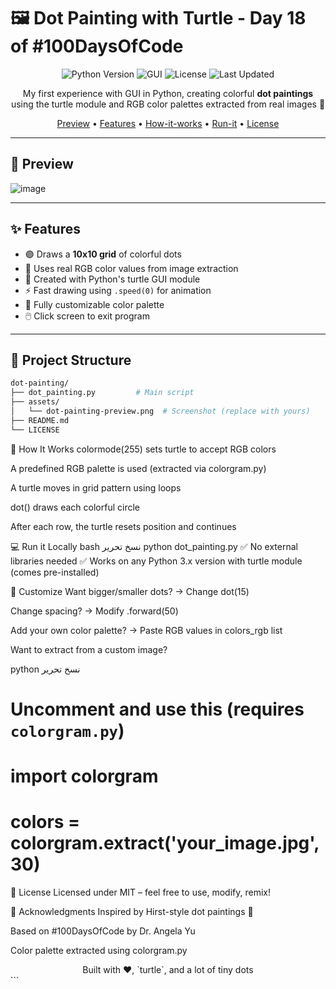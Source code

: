 # 🖼️ Dot Painting with Turtle - Day 18 of #100DaysOfCode

<div align="center">

![Python Version](https://img.shields.io/badge/Python-3.13.1-blue.svg)
![GUI](https://img.shields.io/badge/GUI-Turtle%20Graphics-yellow)
![License](https://img.shields.io/badge/License-MIT-green.svg)
![Last Updated](https://img.shields.io/badge/Updated-June%202025-brightgreen)

My first experience with GUI in Python, creating colorful **dot paintings** using the turtle module and RGB color palettes extracted from real images 🎨

[Preview](#preview) • [Features](#features) • [How-it-works](#how-it-works) • [Run-it](#run-it) • [License](#license)

</div>

---

## 📸 Preview

![image](https://github.com/user-attachments/assets/825ac1d4-dfda-4806-a0a3-20fc74837a88)

<!-- Replace with actual screenshot of the output window -->

---

## ✨ Features

- 🟣 Draws a **10x10 grid** of colorful dots
- 🌈 Uses real RGB color values from image extraction
- 🐢 Created with Python's turtle GUI module
- ⚡ Fast drawing using `.speed(0)` for animation
- 🎯 Fully customizable color palette
- 🖱️ Click screen to exit program

---

## 📂 Project Structure

```bash
dot-painting/
├── dot_painting.py         # Main script
├── assets/
│   └── dot-painting-preview.png  # Screenshot (replace with yours)
├── README.md
└── LICENSE
```
🧠 How It Works
colormode(255) sets turtle to accept RGB colors

A predefined RGB palette is used (extracted via colorgram.py)

A turtle moves in grid pattern using loops

dot() draws each colorful circle

After each row, the turtle resets position and continues

💻 Run it Locally
bash
نسخ
تحرير
python dot_painting.py
✅ No external libraries needed
✅ Works on any Python 3.x version with turtle module (comes pre-installed)

🔧 Customize
Want bigger/smaller dots? → Change dot(15)

Change spacing? → Modify .forward(50)

Add your own color palette? → Paste RGB values in colors_rgb list

Want to extract from a custom image?

python
نسخ
تحرير
# Uncomment and use this (requires `colorgram.py`)
# import colorgram
# colors = colorgram.extract('your_image.jpg', 30)
📝 License
Licensed under MIT – feel free to use, modify, remix!

🙏 Acknowledgments
Inspired by Hirst-style dot paintings 🎨

Based on #100DaysOfCode by Dr. Angela Yu

Color palette extracted using colorgram.py

<div align="center"> Built with ❤️, `turtle`, and a lot of tiny dots </div> ```
